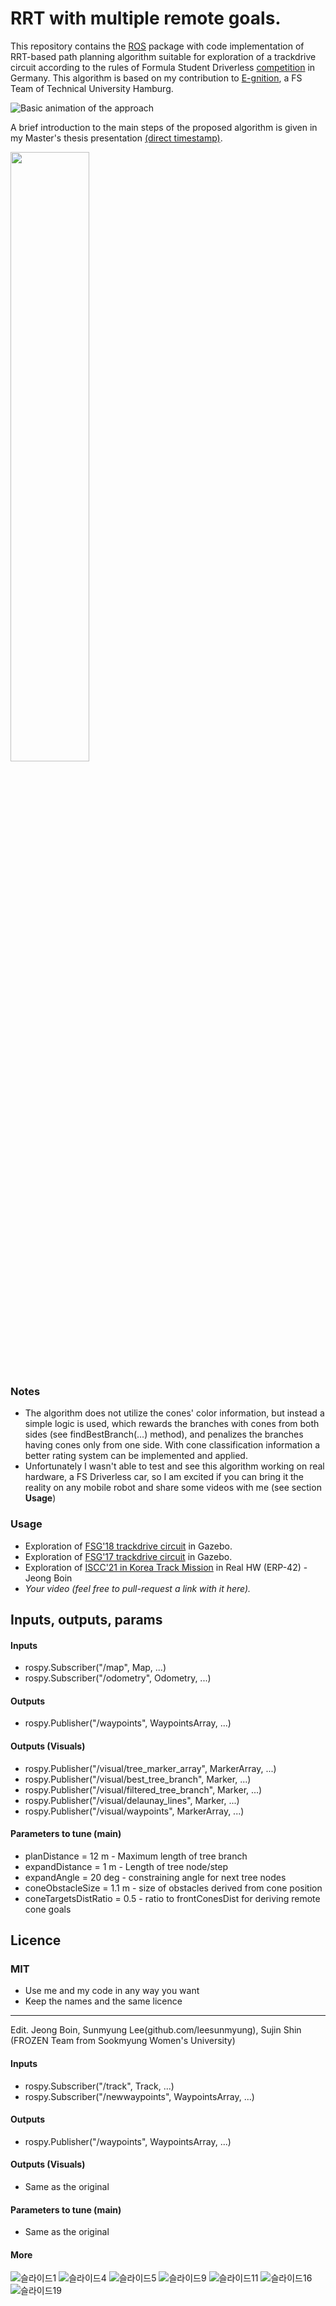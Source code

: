 # RRT with multiple remote goals.

This repository contains the [ROS](https://www.ros.org/) package with code implementation of RRT-based path planning algorithm suitable for exploration of a trackdrive circuit according to the rules of Formula Student Driverless [competition](https://www.formulastudent.de/fsg/) in Germany. This algorithm is based on my contribution to [E-gnition](https://www.egnition.hamburg/), a FS Team of Technical University Hamburg.

![Basic animation of the approach](https://github.com/egnitionHamburg/ma_rrt_path_plan/blob/master/anim/drive.gif "RRT with multiple remote goals")

A brief introduction to the main steps of the proposed algorithm is given in my Master's thesis presentation [(direct timestamp)](https://youtu.be/eOevF5jFSoc?t=475).

[<img src="https://img.youtube.com/vi/eOevF5jFSoc/hqdefault.jpg" width="50%">](https://youtu.be/eOevF5jFSoc)

### Notes
- The algorithm does not utilize the cones' color information, but instead a simple logic is used, which rewards the branches with cones from both sides (see findBestBranch(...) method), and penalizes the branches having cones only from one side. With cone classification information a better rating system can be implemented and applied.
- Unfortunately I wasn't able to test and see this algorithm working on real hardware, a FS Driverless car, so I am excited if you can bring it the reality on any mobile robot and share some videos with me (see section **Usage**)

### Usage
- Exploration of [FSG'18 trackdrive circuit](https://www.youtube.com/watch?v=kjssdifs0DQ) in Gazebo.
- Exploration of [FSG'17 trackdrive circuit](https://www.youtube.com/watch?v=jJAjrCig3yE) in Gazebo.
- Exploration of [ISCC'21 in Korea Track Mission](https://youtu.be/tF_vQYmdT30) in Real HW (ERP-42) - Jeong Boin
- *Your video (feel free to pull-request a link with it here).*

## Inputs, outputs, params

#### Inputs
- rospy.Subscriber("/map", Map, ...)
- rospy.Subscriber("/odometry", Odometry, ...)

#### Outputs
- rospy.Publisher("/waypoints", WaypointsArray, ...)

#### Outputs (Visuals)
- rospy.Publisher("/visual/tree_marker_array", MarkerArray, ...)
- rospy.Publisher("/visual/best_tree_branch", Marker, ...)
- rospy.Publisher("/visual/filtered_tree_branch", Marker, ...)
- rospy.Publisher("/visual/delaunay_lines", Marker, ...)
- rospy.Publisher("/visual/waypoints", MarkerArray, ...)

#### Parameters to tune (main)
- planDistance = 12 m - Maximum length of tree branch
- expandDistance = 1 m - Length of tree node/step
- expandAngle = 20 deg - constraining angle for next tree nodes
- coneObstacleSize = 1.1 m - size of obstacles derived from cone position
- coneTargetsDistRatio = 0.5 - ratio to frontConesDist for deriving remote cone goals

## Licence

### MIT
- Use me and my code in any way you want
- Keep the names and the same licence


---
Edit. Jeong Boin, Sunmyung Lee(github.com/leesunmyung), Sujin Shin (FROZEN Team from Sookmyung Women's University)


#### Inputs
- rospy.Subscriber("/track", Track, ...)
- rospy.Subscriber("/newwaypoints", WaypointsArray, ...)

#### Outputs
- rospy.Publisher("/waypoints", WaypointsArray, ...)

#### Outputs (Visuals)
- Same as the original

#### Parameters to tune (main)
- Same as the original

#### More
![슬라이드1](https://user-images.githubusercontent.com/54930076/161677596-2bfe92a0-5c2f-4ac8-85b1-d842ed102bf3.png)
![슬라이드4](https://user-images.githubusercontent.com/54930076/161677605-ccdb9f20-6522-40ed-ba9a-39ffc710892c.png)
![슬라이드5](https://user-images.githubusercontent.com/54930076/161677607-345cf3fc-0bc3-40f3-aed6-14f59db2832f.png)
![슬라이드9](https://user-images.githubusercontent.com/54930076/161677609-d44d2be7-3a31-4589-ab2a-41158e3c4518.png)
![슬라이드11](https://user-images.githubusercontent.com/54930076/161677613-8dade1d3-556b-4f90-8e0e-32c2bea1a5ff.png)
![슬라이드16](https://user-images.githubusercontent.com/54930076/161677616-059680ce-35cf-423c-96d4-4956f2b85691.png)
![슬라이드19](https://user-images.githubusercontent.com/54930076/161677620-2d4e4891-233a-4812-8f22-0f97c17c286d.png)

